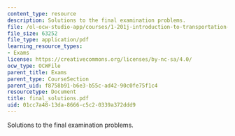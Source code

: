 ```yaml
---
content_type: resource
description: Solutions to the final examination problems.
file: /ol-ocw-studio-app/courses/1-201j-introduction-to-transportation-systems-fall-2006/01cc7a4813da8666c5c20339a372ddd9_final_solutions.pdf
file_size: 63252
file_type: application/pdf
learning_resource_types:
- Exams
license: https://creativecommons.org/licenses/by-nc-sa/4.0/
ocw_type: OCWFile
parent_title: Exams
parent_type: CourseSection
parent_uid: f8758b91-b6e3-b55c-ad42-90c0fe75f1c4
resourcetype: Document
title: final_solutions.pdf
uid: 01cc7a48-13da-8666-c5c2-0339a372ddd9
---
```

Solutions to the final examination problems.